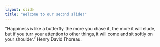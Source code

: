 ```yaml
---
layout: slide
title: "Welcome to our second slide!"
---
```

"Happiness is like a butterfly, the more you chase it, the more it will elude, but if you turn your attention to other things, it will come and sit softly on your shoulder." Henry David Thoreau.
